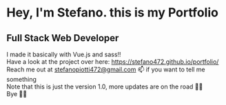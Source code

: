 # Hey, I'm Stefano. this is my Portfolio

## Full Stack Web Developer

I made it basically with Vue.js and sass!! <br>
Have a look at the project over here: https://stefano472.github.io/portfolio/ <br>
Reach me out at stefanopiotti472@gmail.com 📫 if you want to tell me something <br>
Note that this is just the version 1.0, more updates are on the road 🚀🚀<br>
Bye 👋👋
